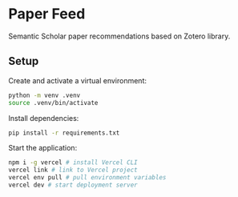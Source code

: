 # Paper Feed

Semantic Scholar paper recommendations based on Zotero library.


## Setup

Create and activate a virtual environment:
```bash
python -m venv .venv
source .venv/bin/activate
```

Install dependencies:
```bash
pip install -r requirements.txt
```

Start the application:
```bash
npm i -g vercel # install Vercel CLI
vercel link # link to Vercel project
vercel env pull # pull environment variables
vercel dev # start deployment server
```